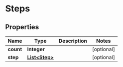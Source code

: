 
# Steps

## Properties
Name | Type | Description | Notes
------------ | ------------- | ------------- | -------------
**count** | **Integer** |  |  [optional]
**step** | [**List&lt;Step&gt;**](Step.md) |  |  [optional]



